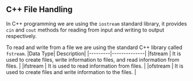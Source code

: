 ## C++ File Handling
In C++ programming we are using the `iostream` standard library, it provides `cin` and `cout` methods for reading from input and writing to output respectively.

To read and write from a file we are using the standard C++ library called `fstream`.
|Data Type| 	Description|
|---------|--------------|
|fstream  | It is used to create files, write information to files, and read information from files. |
|ifstream | It is used to read information from files. |
|ofstream | It is used to create files and write information to the files. |
